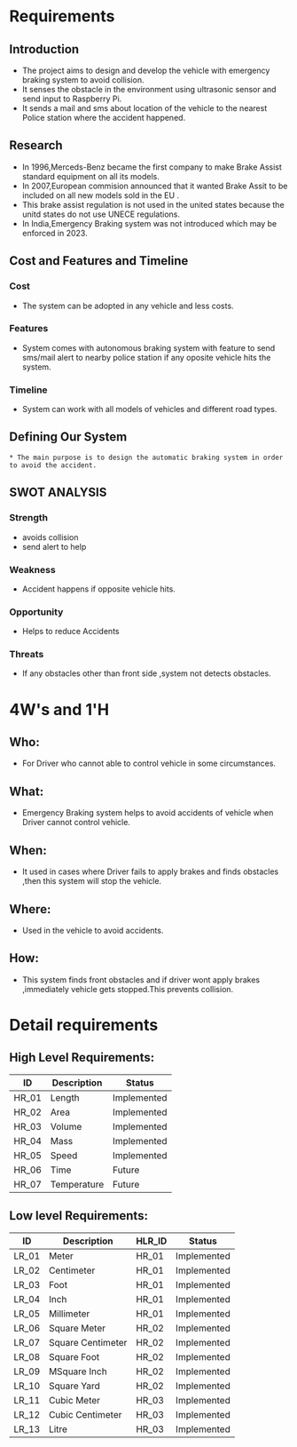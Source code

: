 # Requirements
## Introduction
 * The project aims to design and develop the vehicle with emergency braking system to avoid collision.
 * It senses the obstacle in the environment using ultrasonic sensor and send input to Raspberry Pi.
 * It sends a mail and sms about location of the vehicle to the nearest Police station where the accident happened.

## Research
 * In 1996,Merceds-Benz became the first company to make Brake Assist standard equipment on all its models.
 * In 2007,European commision announced that it wanted Brake Assit to be included on all new models sold in the EU .
 * This brake assist regulation is not used in the united states because the unitd states do not use UNECE regulations.
 * In India,Emergency Braking system was not introduced which may be enforced in 2023.
 
## Cost and Features and Timeline
### Cost
  * The system can be adopted in any vehicle and less costs.

### Features
   * System comes with autonomous braking system with feature to send sms/mail alert to nearby police
     station if any oposite vehicle hits the system.
### Timeline
   * System can work with all models of vehicles and different road types.

## Defining Our System
    * The main purpose is to design the automatic braking system in order to avoid the accident.
## SWOT ANALYSIS
### Strength
  * avoids collision
  * send alert to help

### Weakness
  * Accident happens if opposite vehicle hits.

### Opportunity
  * Helps to reduce Accidents

### Threats
  * If any obstacles other than front side ,system not detects obstacles.

# 4W&#39;s and 1&#39;H

## Who:

 * For Driver who cannot able to control vehicle in some circumstances.

## What:

 * Emergency Braking system helps to avoid accidents of vehicle when Driver cannot control vehicle.

## When:

 * It used in cases where Driver fails to apply brakes and finds obstacles ,then this system will stop the vehicle.

## Where:

* Used in the vehicle to avoid accidents.

## How:

* This system finds front obstacles and if driver wont apply brakes ,immediately vehicle gets stopped.This prevents collision.

# Detail requirements
## High Level Requirements:

|      ID          |Description                          |Status                         |
|----------------|-------------------------------|-----------------------------|
|HR_01|Length |Implemented|
|HR_02|Area |Implemented|
|HR_03|Volume|Implemented|
|HR_04|Mass |Implemented|
|HR_05|Speed |Implemented|
|HR_06|Time|Future|
|HR_07|Temperature|Future|



##  Low level Requirements:
|      ID          |Description                          |  HLR_ID  |Status               |
|----------------|-------------------------------|----------|-----------------------------|
|LR_01|Meter|HR_01|Implemented|
|LR_02|Centimeter|HR_01|Implemented|
|LR_03|Foot|HR_01|Implemented|
|LR_04|Inch|HR_01|Implemented|
|LR_05|Millimeter|HR_01|Implemented|
|LR_06|Square Meter|HR_02|Implemented|
|LR_07|Square Centimeter|HR_02|Implemented|
|LR_08|Square Foot|HR_02|Implemented|
|LR_09|MSquare Inch|HR_02|Implemented|
|LR_10|Square Yard|HR_02|Implemented|
|LR_11|Cubic Meter|HR_03|Implemented|
|LR_12|Cubic Centimeter|HR_03|Implemented|
|LR_13|Litre|HR_03|Implemented|
